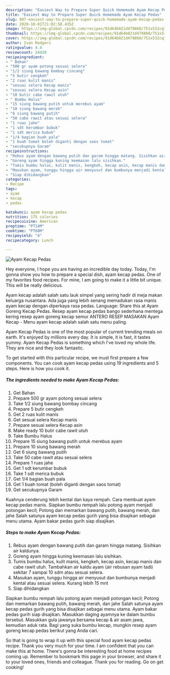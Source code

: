 ```yaml
---
description: "Easiest Way to Prepare Super Quick Homemade Ayam Kecap Pedas"
title: "Easiest Way to Prepare Super Quick Homemade Ayam Kecap Pedas"
slug: 907-easiest-way-to-prepare-super-quick-homemade-ayam-kecap-pedas
date: 2020-10-01T21:02:58.435Z
image: https://img-global.cpcdn.com/recipes/91d64b021d479860/751x532cq70/ayam-kecap-pedas-foto-resep-utama.jpg
thumbnail: https://img-global.cpcdn.com/recipes/91d64b021d479860/751x532cq70/ayam-kecap-pedas-foto-resep-utama.jpg
cover: https://img-global.cpcdn.com/recipes/91d64b021d479860/751x532cq70/ayam-kecap-pedas-foto-resep-utama.jpg
author: Ivan Rodgers
ratingvalue: 4.4
reviewcount: 24428
recipeingredient:
- " Bahan"
- "500 gr ayam potong sesuai selera"
- "1/2 siung bawang bombay cincang"
- "5 butir cengkeh"
- "2 ruas kulit manis"
- "sesuai selera Kecap manis"
- "sesuai selera Kecap asin"
- "10 butir cabe rawit utuh"
- " Bumbu Halus"
- "15 siung bawang putih untuk merebus ayam"
- "10 siung bawang merah"
- "6 siung bawang putih"
- "50 cabe rawit atau sesuai selera"
- "1 ruas jahe"
- "1 sdt kerumbar bubuk"
- "1 sdt merica bubuk"
- "1/4 bagian buah pala"
- "1 buah tomat boleh diganti dengan saos tomat"
- "secukupnya Garam"
recipeinstructions:
- "Rebus ayam dengan bawang putih dan garam hingga matang. Sisihkan air kaldunya."
- "Goreng ayam hingga kuning keemasan lalu sisihkan."
- "Tumis bumbu halus, kulit manis, kengkeh, kecap asin, kecap manis dan cabe rawit utuh. Tambahkan air kaldu ayam (air rebusan ayam tadi) sekitar 7 sampai 10 sdm atau sesuai selera."
- "Masukan ayam, tunggu hingga air menyusut dan bumbunya menjadi kental atau sesuai selera. Kurang lebih 15 mnt"
- "Siap dihidangkan"
categories:
- Recipe
tags:
- ayam
- kecap
- pedas

katakunci: ayam kecap pedas 
nutrition: 175 calories
recipecuisine: American
preptime: "PT14M"
cooktime: "PT60M"
recipeyield: "4"
recipecategory: Lunch

---
```



![Ayam Kecap Pedas](https://img-global.cpcdn.com/recipes/91d64b021d479860/751x532cq70/ayam-kecap-pedas-foto-resep-utama.jpg)

Hey everyone, I hope you are having an incredible day today. Today, I'm gonna show you how to prepare a special dish, ayam kecap pedas. One of my favorites food recipes. For mine, I am going to make it a little bit unique. This will be really delicious.

Ayam kecap adalah salah satu lauk simpel yang sering hadir di meja makan keluarga nusantara. Ada juga yang lebih senang memadukan rasa manis ayam kecap dengan diperkaya rasa pedas. Language: Share this at Ayam Goreng Kecap Pedas. Resep ayam kecap pedas bango sederhana mentega kering resep ayam goreng kecap semur ANTERO RESEP MASAKAN Ayam Kecap - Menu ayam kecap adalah salah satu menu paling.

Ayam Kecap Pedas is one of the most popular of current trending meals on earth. It's enjoyed by millions every day. It is simple, it is fast, it tastes yummy. Ayam Kecap Pedas is something which I've loved my whole life. They are nice and they look fantastic.


To get started with this particular recipe, we must first prepare a few components. You can cook ayam kecap pedas using 19 ingredients and 5 steps. Here is how you cook it.

<!--inarticleads1-->

##### The ingredients needed to make Ayam Kecap Pedas:

1. Get  Bahan
1. Prepare 500 gr ayam potong sesuai selera
1. Take 1/2 siung bawang bombay cincang
1. Prepare 5 butir cengkeh
1. Get 2 ruas kulit manis
1. Get sesuai selera Kecap manis
1. Prepare sesuai selera Kecap asin
1. Make ready 10 butir cabe rawit utuh
1. Take  Bumbu Halus
1. Prepare 15 siung bawang putih untuk merebus ayam
1. Prepare 10 siung bawang merah
1. Get 6 siung bawang putih
1. Take 50 cabe rawit atau sesuai selera
1. Prepare 1 ruas jahe
1. Get 1 sdt kerumbar bubuk
1. Take 1 sdt merica bubuk
1. Get 1/4 bagian buah pala
1. Get 1 buah tomat (boleh diganti dengan saos tomat)
1. Get secukupnya Garam


Kuahnya cenderung lebih kental dan kaya rempah. Cara membuat ayam kecap pedas manis. Siapkan bumbu rempah lalu potong ayam menjadi potongan kecil; Potong dan memarkan bawang putih, bawang merah, dan jahe Salah satunya ayam kecap pedas gurih yang bisa disajikan sebagai menu utama. Ayam bakar pedas gurih siap disajikan. 

<!--inarticleads2-->

##### Steps to make Ayam Kecap Pedas:

1. Rebus ayam dengan bawang putih dan garam hingga matang. Sisihkan air kaldunya.
1. Goreng ayam hingga kuning keemasan lalu sisihkan.
1. Tumis bumbu halus, kulit manis, kengkeh, kecap asin, kecap manis dan cabe rawit utuh. Tambahkan air kaldu ayam (air rebusan ayam tadi) sekitar 7 sampai 10 sdm atau sesuai selera.
1. Masukan ayam, tunggu hingga air menyusut dan bumbunya menjadi kental atau sesuai selera. Kurang lebih 15 mnt
1. Siap dihidangkan


Siapkan bumbu rempah lalu potong ayam menjadi potongan kecil; Potong dan memarkan bawang putih, bawang merah, dan jahe Salah satunya ayam kecap pedas gurih yang bisa disajikan sebagai menu utama. Ayam bakar pedas gurih siap disajikan. Masukkan daging ayamnya ke dalam bumbu tersebut. Masukkan gula jawanya bersama kecap &amp; air asam jawa, kemudian aduk rata. Bagi yang suka bumbu kecap, mungkin resep ayam goreng kecap pedas berikut yang Anda cari. 

So that is going to wrap it up with this special food ayam kecap pedas recipe. Thank you very much for your time. I am confident that you can make this at home. There's gonna be interesting food at home recipes coming up. Remember to bookmark this page in your browser, and share it to your loved ones, friends and colleague. Thank you for reading. Go on get cooking!

